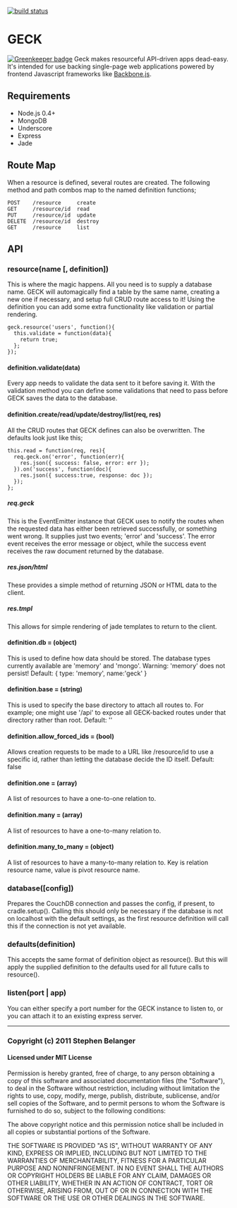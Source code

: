 [![build status](https://secure.travis-ci.org/Qard/GECK.png)](http://travis-ci.org/Qard/GECK)
# GECK

[![Greenkeeper badge](https://badges.greenkeeper.io/Qard/GECK.svg)](https://greenkeeper.io/)
Geck makes resourceful API-driven apps dead-easy. It's intended for use backing single-page web applications powered by frontend Javascript frameworks like [Backbone.js](http://documentcloud.github.com/backbone).

## Requirements
* Node.js 0.4+
* MongoDB
* Underscore
* Express
* Jade

## Route Map
When a resource is defined, several routes are created. The following method and path combos map to the named definition functions;

    POST    /resource     create
    GET     /resource/id  read
    PUT     /resource/id  update
    DELETE  /resource/id  destroy
    GET     /resource     list

## API
### resource(name [, definition])
This is where the magic happens. All you need is to supply a database name. GECK will automagically find a table by the same name, creating a new one if necessary, and setup full CRUD route access to it! Using the definition you can add some extra functionality like validation or partial rendering.

    geck.resource('users', function(){
      this.validate = function(data){
        return true;
      };
    });

#### definition.validate(data)
Every app needs to validate the data sent to it before saving it. With the validation method you can define some validations that need to pass before GECK saves the data to the database.

#### definition.create/read/update/destroy/list(req, res)
All the CRUD routes that GECK defines can also be overwritten. The defaults look just like this;

    this.read = function(req, res){
      req.geck.on('error', function(err){
        res.json({ success: false, error: err });
      }).on('success', function(doc){
        res.json({ success:true, response: doc });
      });
    };

##### req.geck
This is the EventEmitter instance that GECK uses to notify the routes when the requested data has either been retrieved successfully, or something went wrong. It supplies just two events; 'error' and 'success'. The error event receives the error message or object, while the success event receives the raw document returned by the database.

##### res.json/html
These provides a simple method of returning JSON or HTML data to the client.

##### res.tmpl
This allows for simple rendering of jade templates to return to the client.

#### definition.db = (object)
This is used to define how data should be stored. The database types currently available are 'memory' and 'mongo'. Warning: 'memory' does not persist!
Default: { type: 'memory', name:'geck' }

#### definition.base = (string)
This is used to specify the base directory to attach all routes to. For example; one might use '/api' to expose all GECK-backed routes under that directory rather than root. Default: ''

#### definition.allow_forced_ids = (bool)
Allows creation requests to be made to a URL like /resource/id to use a specific id, rather than letting the database decide the ID itself. Default: false

#### definition.one = (array)
A list of resources to have a one-to-one relation to.

#### definition.many = (array)
A list of resources to have a one-to-many relation to.

#### definition.many_to_many = (object)
A list of resources to have a many-to-many relation to. Key is relation resource name, value is pivot resource name.

### database([config])
Prepares the CouchDB connection and passes the config, if present, to cradle.setup(). Calling this should only be necessary if the database is not on localhost with the default settings, as the first resource definition will call this if the connection is not yet available.

### defaults(definition)
This accepts the same format of definition object as resource(). But this will apply the supplied definition to the defaults used for all future calls to resource().

### listen(port | app)
You can either specify a port number for the GECK instance to listen to, or you can attach it to an existing express server.

---

### Copyright (c) 2011 Stephen Belanger
#### Licensed under MIT License

Permission is hereby granted, free of charge, to any person obtaining a copy of this software and associated documentation files (the "Software"), to deal in the Software without restriction, including without limitation the rights to use, copy, modify, merge, publish, distribute, sublicense, and/or sell copies of the Software, and to permit persons to whom the Software is furnished to do so, subject to the following conditions:

The above copyright notice and this permission notice shall be included in all copies or substantial portions of the Software.

THE SOFTWARE IS PROVIDED "AS IS", WITHOUT WARRANTY OF ANY KIND, EXPRESS OR IMPLIED, INCLUDING BUT NOT LIMITED TO THE WARRANTIES OF MERCHANTABILITY, FITNESS FOR A PARTICULAR PURPOSE AND NONINFRINGEMENT. IN NO EVENT SHALL THE AUTHORS OR COPYRIGHT HOLDERS BE LIABLE FOR ANY CLAIM, DAMAGES OR OTHER LIABILITY, WHETHER IN AN ACTION OF CONTRACT, TORT OR OTHERWISE, ARISING FROM, OUT OF OR IN CONNECTION WITH THE SOFTWARE OR THE USE OR OTHER DEALINGS IN THE SOFTWARE.